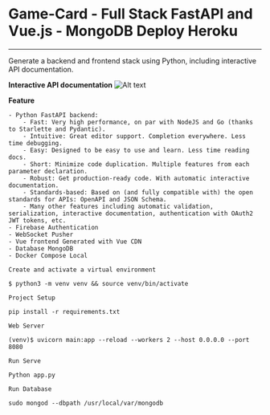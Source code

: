 
# Game-Card - Full Stack FastAPI and Vue.js - MongoDB Deploy Heroku

****

Generate a backend and frontend stack using Python, including interactive API documentation.

**Interactive API documentation**
![Alt text](https://sv1.picz.in.th/images/2021/03/26/D6torg.png?raw=true "Title")

**Feature**

    - Python FastAPI backend:
        - Fast: Very high performance, on par with NodeJS and Go (thanks to Starlette and Pydantic).
        - Intuitive: Great editor support. Completion everywhere. Less time debugging.
        - Easy: Designed to be easy to use and learn. Less time reading docs.
        - Short: Minimize code duplication. Multiple features from each parameter declaration.
        - Robust: Get production-ready code. With automatic interactive documentation.
        - Standards-based: Based on (and fully compatible with) the open standards for APIs: OpenAPI and JSON Schema.
        - Many other features including automatic validation, serialization, interactive documentation, authentication with OAuth2 JWT tokens, etc.
    - Firebase Authentication
    - WebSocket Pusher
    - Vue frontend Generated with Vue CDN
    - Database MongoDB
    - Docker Compose Local

`Create and activate a virtual environment`

~~~~
$ python3 -m venv venv && source venv/bin/activate
 ~~~~        

`Project Setup`

~~~~
pip install -r requirements.txt
 ~~~~

`Web Server`

~~~~
(venv)$ uvicorn main:app --reload --workers 2 --host 0.0.0.0 --port 8080
~~~~

`Run Serve`

~~~~
Python app.py
 ~~~~

`Run Database`

~~~~
sudo mongod --dbpath /usr/local/var/mongodb
 ~~~~
